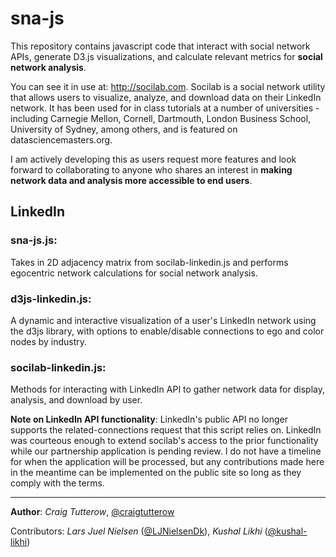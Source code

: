 sna-js
======

This repository contains javascript code that interact with social network APIs, generate D3.js visualizations, and calculate relevant metrics for **social network analysis**. 

You can see it in use at: http://socilab.com. Socilab is a social network utility that allows users to visualize, analyze, and download data on their LinkedIn network. It has been used for in class tutorials at a number of universities - including Carnegie Mellon, Cornell, Dartmouth, London Business School, University of Sydney, among others, and is featured on datasciencemasters.org.

I am actively developing this as users request more features and look forward to collaborating to anyone who shares an interest in **making network data and analysis more accessible to end users**.

LinkedIn
------
### sna-js.js:
Takes in 2D adjacency matrix from socilab-linkedin.js and performs egocentric network calculations for social network analysis.

### d3js-linkedin.js:
A dynamic and interactive visualization of a user's LinkedIn network using the d3js library, with options to enable/disable connections to ego and color nodes by industry.

### socilab-linkedin.js:
Methods for interacting with LinkedIn API to gather network data for display, analysis, and download by user.

**Note on LinkedIn API functionality**: LinkedIn's public API no longer supports the related-connections request that this script relies on. LinkedIn was courteous enough to extend socilab's access to the prior functionality while our partnership application is pending review. I do not have a timeline for when the application will be processed, but any contributions made here in the meantime can be implemented on the public site so long as they comply with the terms.

----
**Author**: *Craig Tutterow*, [@craigtutterow](https://github.com/craigtutterow)

Contributors: *Lars Juel Nielsen* ([@LJNielsenDk](https://github.com/LJNielsenDk)), *Kushal Likhi* ([@kushal-likhi](https://github.com/kushal-likhi)) 
